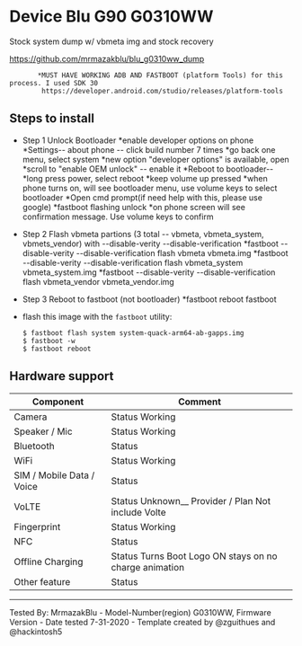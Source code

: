 # Device Blu G90 G0310WW

Stock system dump w/ vbmeta img and stock recovery 

https://github.com/mrmazakblu/blu_g0310ww_dump

           *MUST HAVE WORKING ADB AND FASTBOOT (platform Tools) for this process. I used SDK 30
            https://developer.android.com/studio/releases/platform-tools

## Steps to install

* Step 1  Unlock Bootloader
          *enable developer options on phone
             *Settings-- about phone -- click build number 7 times
             *go back one menu, select system
             *new option "developer options" is available, open
             *scroll to "enable OEM unlock" -- enable it
           *Reboot to bootloader-- 
             *long press power, select reboot
             *keep volume up pressed
             *when phone turns on, will see bootloader menu, use volume keys to select bootloader
           *Open cmd prompt(if need help with this, please use google)
           *fastboot flashing unlock
             *on phone screen will see confirmation message. Use volume keys to confirm
         
* Step 2  Flash vbmeta partions (3 total -- vbmeta, vbmeta_system, vbmets_vendor) with --disable-verity --disable-verification
           *fastboot --disable-verity --disable-verification flash vbmeta vbmeta.img
           *fastboot --disable-verity --disable-verification flash vbmeta_system vbmeta_system.img
           *fastboot --disable-verity --disable-verification flash vbmeta_vendor vbmeta_vendor.img


* Step 3  Reboot to fastboot (not bootloader) 
           *fastboot reboot fastboot

* flash this image with the `fastboot` utility:
    ```
    $ fastboot flash system system-quack-arm64-ab-gapps.img
    $ fastboot -w
    $ fastboot reboot
    ```
    

## Hardware support

| Component                 |      Comment                                              |
|---------------------------|-----------------------------------------------------------|
| Camera                    | Status    Working                                         |
| Speaker / Mic             | Status    Working                                         |
| Bluetooth                 | Status                                                    |
| WiFi                      | Status    Working                                         |
| SIM / Mobile Data / Voice | Status                                                    |
| VoLTE                     | Status    Unknown__ Provider / Plan Not include Volte     |
| Fingerprint               | Status    Working                                         |
| NFC                       | Status                                                    |
| Offline Charging          | Status    Turns Boot Logo ON stays on no charge animation |
| Other feature             | Status                                                    |
---

Tested By: MrmazakBlu - Model-Number(region) G0310WW, Firmware Version  - Date tested 7-31-2020 - Template created by @zguithues and @hackintosh5
